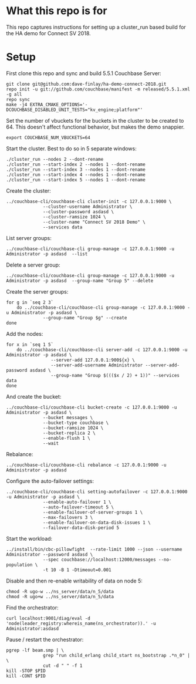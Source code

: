 # What this repo is for 
This repo captures instructions for setting up a cluster_run based build 
for the HA demo for Connect SV 2018.

# Setup
First clone this repo and sync and build 5.5.1 Couchbase Server:
 
```
git clone git@github.com:dave-finlay/ha-demo-connect-2018.git
repo init -u git://github.com/couchbase/manifest -m released/5.5.1.xml -g all
repo sync
make -j4 EXTRA_CMAKE_OPTIONS='-DCOUCHBASE_DISABLED_UNIT_TESTS="kv_engine;platform"'
```

Set the number of vbuckets for the buckets in the cluster to be created to 64.
This doesn't affect functional behavior, but makes the demo snappier.
```
export COUCHBASE_NUM_VBUCKETS=64
```

Start the cluster. Best to do so in 5 separate windows:

```
./cluster_run --nodes 2 --dont-rename
./cluster_run --start-index 2 --nodes 1 --dont-rename 
./cluster_run --start-index 3 --nodes 1 --dont-rename 
./cluster_run --start-index 4 --nodes 1 --dont-rename 
./cluster_run --start-index 5 --nodes 1 --dont-rename 
```

Create the cluster:

```
../couchbase-cli/couchbase-cli cluster-init -c 127.0.0.1:9000 \
              --cluster-username Administrator \
              --cluster-password asdasd \
              --cluster-ramsize 1024 \
              --cluster-name "Connect SV 2018 Demo" \
              --services data
```

List server groups:
```
../couchbase-cli/couchbase-cli group-manage -c 127.0.0.1:9000 -u Administrator -p asdasd  --list
```

Delete a server group:
```
../couchbase-cli/couchbase-cli group-manage -c 127.0.0.1:9000 -u Administrator -p asdasd  --group-name "Group 5" --delete
```

Create the server groups:
```
for g in `seq 2 3`
    do ../couchbase-cli/couchbase-cli group-manage -c 127.0.0.1:9000 -u Administrator -p asdasd \
              --group-name "Group $g" --create
done
```

Add the nodes:
```
for x in `seq 1 5`
    do ../couchbase-cli/couchbase-cli server-add -c 127.0.0.1:9000 -u Administrator -p asdasd \
                 --server-add 127.0.0.1:900${x} \
                 --server-add-username Administrator --server-add-password asdasd \
                 --group-name "Group $((($x / 2) + 1))" --services data
done
```

And create the bucket:
```
../couchbase-cli/couchbase-cli bucket-create -c 127.0.0.1:9000 -u Administrator -p asdasd \
              --bucket messages \
              --bucket-type couchbase \
              --bucket-ramsize 1024 \
              --bucket-replica 2 \
              --enable-flush 1 \
              --wait
```

Rebalance:

```
../couchbase-cli/couchbase-cli rebalance -c 127.0.0.1:9000 -u Administrator -p asdasd 
```

Configure the auto-failover settings:
```
../couchbase-cli/couchbase-cli setting-autofailover -c 127.0.0.1:9000 -u Administrator -p asdasd \
              --enable-auto-failover 1 \
              --auto-failover-timeout 5 \
              --enable-failover-of-server-groups 1 \
              --max-failovers 3 \
              --enable-failover-on-data-disk-issues 1 \
              --failover-data-disk-period 5
```

Start the workload:
```
../install/bin/cbc-pillowfight  --rate-limit 1000 --json --username Administrator --password asdasd \
              --spec couchbase://localhost:12000/messages --no-population \
              -t 10 -B 1 -Dtimeout=0.001 
```


Disable and then re-enable writability of data on node 5:
```
chmod -R ugo-w ../ns_server/data/n_5/data
chmod -R ugo+w ../ns_server/data/n_5/data
```

Find the orchestrator:
```
curl localhost:9001/diag/eval -d 'node(leader_registry:whereis_name(ns_orchestrator)).' -u Administrator:asdasd
```

Pause / restart the orchestrator:

```
pgrep -lf beam.smp | \
              grep "run child_erlang child_start ns_bootstrap .*n_0" | \ 
              cut -d " " -f 1
kill -STOP $PID
kill -CONT $PID
```
